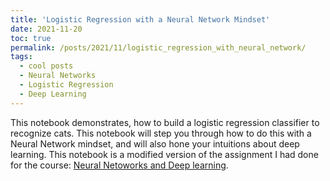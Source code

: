 ```yaml
---
title: 'Logistic Regression with a Neural Network Mindset'
date: 2021-11-20
toc: true
permalink: /posts/2021/11/logistic_regression_with_neural_network/
tags:
  - cool posts
  - Neural Networks
  - Logistic Regression
  - Deep Learning
---
```


This notebook demonstrates, how to  build a logistic regression classifier to recognize  cats. This notebook will step you through how to do this with a Neural Network mindset, and will also hone your intuitions about deep learning. This notebook is a modified version of the assignment I had done for the course: [Neural Netoworks and Deep learning](https://www.coursera.org/learn/neural-networks-deep-learning?).

<style type="text/css">
  /* Set width to 600px, and center box */
.gist {
  margin-left: auto;
  margin-right: auto;
  width: 750px !important;
}

/* Limit height and width of script box, and enable scrollbars */
.gist-data {
    height:475px;
    overflow-y: visible;
    width: 750px;
    overflow-x: visible;
}
</style>
<script src="https://gist.github.com/sandeshkatakam/448b772514fd7177d48eee6457fdf8de.js"></script>
